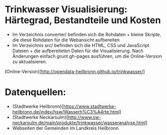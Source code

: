 Trinkwasser Visualisierung: Härtegrad, Bestandteile und Kosten
=======================

* Im Verzeichnis converter/ befinden sich die Rohdaten + kleine Skripte, die diese Rohdaten für die Webansicht aufbereiten
* Im Verzeichnis src/ befinden sich die HTML, CSS und JavaScript Dateien + die aufbereiteten Daten für die Visualisierung. Nach Änderungen einfach grunt gh-pages ausführen, um die Online-Version zu aktualisieren.

(Online-Version)[http://opendata-heilbronn.github.io/trinkwasser/]

Datenquellen:
==================

* (Stadtwerke Heilbronn)[https://www.stadtwerke-heilbronn.de/index/hsw/Wasserh%C3%A4rte.html]
* (Stadtwerke Neckarsulm)[http://www.sw-neckarsulm.de/main/produkte/trinkwasser/wasseranalyse.html]
* Webseiten der Gemeinden im Landkreis Heilbronn